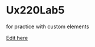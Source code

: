 # Ux220Lab5
for practice with custom elements

[Edit here](https://diy-pwa.dev/~/gh/kunal1118/Ux220Lab5)
